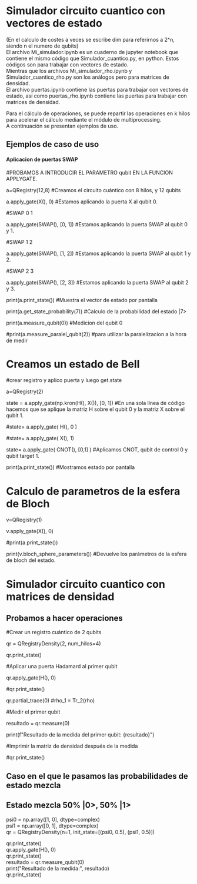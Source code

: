 # Simulador circuito cuantico con vectores de estado
(En el calculo de costes a veces se escribe dim para referirnos a 2^n, siendo n el numero de qubits)<br>
El archivo Mi_simulador.ipynb es un cuaderno de jupyter notebook que contiene el mismo código que Simulador_cuantico.py, en python. Estos códigos son para trabajar con vectores de estado. <br>
Mientras que los archivos Mi_simulador_rho.ipynb y Simulador_cuantico_rho.py son los análogos pero para matrices de densidad. <br>
El archivo puertas.ipynb contiene las puertas para trabajar con vectores de estado, así como puertas_rho.ipynb contiene las puertas para trabajar con matrices de densidad.<br>

Para el cálculo de operaciones, se puede repartir las operaciones en k hilos para acelerar el cálculo mediante el módulo de multiprocessing.<br>
A continuación se presentan ejemplos de uso.

## Ejemplos de caso de uso
  #### Aplicacion de puertas SWAP
  #PROBAMOS A INTRODUCIR EL PARAMETRO qubit EN LA FUNCION APPLYGATE.  
  
a=QRegistry(12,8) #Creamos el circuito cuántico con 8 hilos, y 12 qubits  

a.apply_gate(X(), 0)  #Estamos aplicando la puerta X al qubit 0.

#SWAP 0 1  

a.apply_gate(SWAP(), [0, 1])  #Estamos aplicando la puerta SWAP al qubit 0 y 1.

#SWAP 1 2  

a.apply_gate(SWAP(), [1, 2])  #Estamos aplicando la puerta SWAP al qubit 1 y 2.

#SWAP 2 3   

a.apply_gate(SWAP(), [2, 3])  #Estamos aplicando la puerta SWAP al qubit 2 y 3.


print(a.print_state())  #Muestra el vector de estado por pantalla  

print(a.get_state_probability(7)) #Calculo de la probabilidad del estado |7>  

print(a.measure_qubit(0)) #Medicion del qubit 0  

#print(a.measure_paralel_qubit(2)) #para utilizar la paralelizacion a la hora de medir 



  # Creamos un estado de Bell   
  
#crear registro y aplico puerta y luego get.state  

a=QRegistry(2)  

 
state = a.apply_gate(np.kron(H(), X()), [0, 1])  #En una sola línea de código hacemos que se aplique la matriz H sobre el qubit 0 y la matriz X sobre el qubit 1.

#state= a.apply_gate( H(), 0  )  

#state= a.apply_gate( X(), 1)  

state= a.apply_gate( CNOT(), [0,1] )  #Aplicamos CNOT, qubit de control 0 y qubit target 1.

print(a.print_state())  #Mostramos estado por pantalla



  # Calculo de parametros de la esfera de Bloch  
  

v=QRegistry(1)  
 
v.apply_gate(X(), 0)  

#print(a.print_state())  

print(v.bloch_sphere_parameters())  #Devuelve los parámetros de la esfera de bloch del estado.


# Simulador circuito cuantico con matrices de densidad  

  ## Probamos a hacer operaciones  
  

#Crear un registro cuántico de 2 qubits  

qr = QRegistryDensity(2, num_hilos=4)  

qr.print_state()  


#Aplicar una puerta Hadamard al primer qubit  

qr.apply_gate(H(), 0)  

#qr.print_state()  

qr.partial_trace(0) #rho_1 = Tr_2(rho)  

#Medir el primer qubit  

resultado = qr.measure(0)  

print(f"Resultado de la medida del primer qubit: {resultado}")  


#Imprimir la matriz de densidad después de la medida  

#qr.print_state()  


  ## Caso en el que le pasamos las probabilidades de estado mezcla  
  
  ## Estado mezcla 50% |0>, 50% |1>  
  
psi0 = np.array([1, 0], dtype=complex) <br>
psi1 = np.array([0, 1], dtype=complex) <br>
qr = QRegistryDensity(n=1, init_state=[(psi0, 0.5), (psi1, 0.5)])<br>

qr.print_state() <br>
qr.apply_gate(H(), 0) <br>
qr.print_state() <br>
resultado = qr.measure_qubit(0) <br>
print("Resultado de la medida:", resultado) <br>
qr.print_state() <br>

